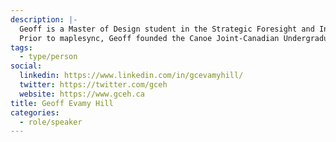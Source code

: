 ```yaml
---
description: |-
  Geoff is a Master of Design student in the Strategic Foresight and Innovation program at OCAD University. He is a graduate of the Knowledge Integration program at the University Waterloo. His undergraduate thesis was about the economic calculation problem, focused on heuristics for pricing (https://gceh.ca/conference-paper/). This line of inquiry eventually evolved into the thinking behind maplesync.
  Prior to maplesync, Geoff founded the Canoe Joint-Canadian Undergraduate Programs project (https://canoejcup.ca/). His other interests include cognitive science, philosophy, computation, and futures. In his spare time, Geoff likes walking, grand strategy video games, making plastic models, and learning Spanish.
tags:
  - type/person
social:
  linkedin: https://www.linkedin.com/in/gcevamyhill/
  twitter: https://twitter.com/gceh
  website: https://www.gceh.ca
title: Geoff Evamy Hill
categories:
  - role/speaker
---
```

